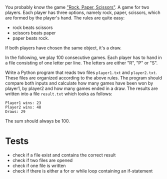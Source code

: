 You probably know the game ["Rock, Paper, Scissors"](https://en.wikipedia.org/wiki/Rock_paper_scissors). A game for two
players. Each player has three options, namely rock, paper, scissors, which are formed by the player's hand. The rules
are quite easy:
- rock beats scissors
- scissors beats paper
- paper beats rock.

If both players have chosen the same object, it's a draw.

In the following, we play 100 consecutive games. Each player has to hand in a file consisting of one letter per line.
The letters are either "R", "P" or "S".

Write a Python program that reads two files `player1.txt` and `player2.txt`. These files are organized according to the
above rules. The program should compare both inputs and calculate how many games have been won by player1, by player2
and how many games ended in a draw. The results are written into a file `result.txt` which looks as follows:

	Player1 wins: 23
	Player2 wins: 48
	Draws: 29

The sum should always be 100.

# Tests
- check if a file exist and contains the correct result
- check if two files are opened
- check if one file is written
- check if there is either a for or while loop containing an if-statement
